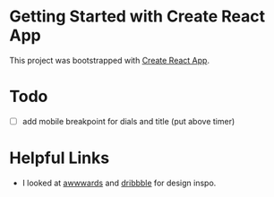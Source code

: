 # Getting Started with Create React App

This project was bootstrapped with [Create React App](https://github.com/facebook/create-react-app).

# Todo

- [ ] add mobile breakpoint for dials and title (put above timer)

# Helpful Links
- I looked at [awwwards](https://www.awwwards.com/websites/?tag=clean&category=games-entertainment) and [dribbble](https://dribbble.com/tags/countdown_timer) for design inspo.
